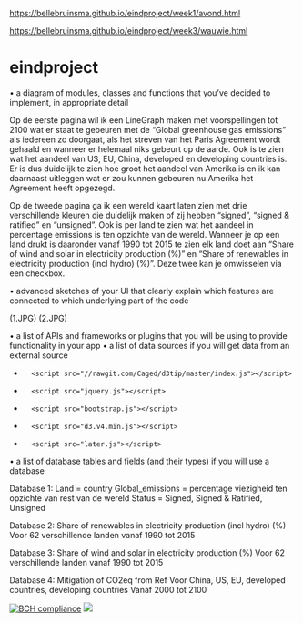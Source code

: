 https://bellebruinsma.github.io/eindproject/week1/avond.html


https://bellebruinsma.github.io/eindproject/week3/wauwie.html


# eindproject


•	a diagram of modules, classes and functions that you’ve decided to implement, in appropriate detail

Op de eerste pagina wil ik een LineGraph maken met voorspellingen tot 2100 wat er staat te gebeuren met de “Global greenhouse gas emissions” als iedereen zo doorgaat, als het streven van het Paris Agreement wordt gehaald en wanneer er helemaal niks gebeurt op de aarde. Ook is te zien wat het aandeel van US, EU, China, developed en developing countries is. Er is dus duidelijk te zien hoe groot het aandeel van Amerika is en ik kan daarnaast uitleggen wat er zou kunnen gebeuren nu Amerika het Agreement heeft opgezegd.

Op de tweede pagina ga ik een wereld kaart laten zien met drie verschillende kleuren die duidelijk maken of zij hebben “signed”, “signed & ratified” en “unsigned”. Ook is per land te zien wat het aandeel in percentage emissions is ten opzichte van de wereld. Wanneer je op een land drukt is daaronder vanaf 1990 tot 2015 te zien elk land doet aan “Share of wind and solar in electricity production (%)” en “Share of renewables in electricity production (incl hydro) (%)”. Deze twee kan je omwisselen via een checkbox.

•	advanced sketches of your UI that clearly explain which features are connected to which underlying part of the code

(1.JPG)
(2.JPG)

•	a list of APIs and frameworks or plugins that you will be using to provide functionality in your app
•	a list of data sources if you will get data from an external source
-	  	<script src="//rawgit.com/Caged/d3tip/master/index.js"></script>
-	 	<script src="jquery.js"></script>
-		<script src="bootstrap.js"></script>
-		<script src="d3.v4.min.js"></script>
-		<script src="later.js"></script>
•	a list of database tables and fields (and their types) if you will use a database

Database 1:
Land = country
Global_emissions = percentage viezigheid ten opzichte van rest van de wereld
Status = Signed, Signed & Ratified, Unsigned

Database 2:
Share of renewables in electricity production (incl hydro) (%)
Voor 62 verschillende landen vanaf 1990 tot 2015

Database 3:
Share of wind and solar in electricity production (%)
Voor 62 verschillende landen vanaf 1990 tot 2015

Database 4:
Mitigation of CO2eq from Ref
Voor China, US, EU, developed countries, developing countries
Vanaf 2000 tot 2100

[![BCH compliance](https://bettercodehub.com/edge/badge/BelleBruinsma/eindproject?branch=master)](https://bettercodehub.com/)
<img src='https://bettercodehub.com/edge/badge/BelleBruinsma/eindproject?branch=master'>
